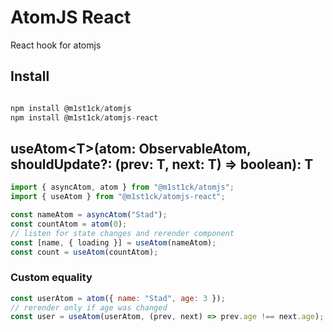 # AtomJS React

React hook for atomjs

## Install

```javascript

npm install @m1st1ck/atomjs
npm install @m1st1ck/atomjs-react

```

## useAtom\<T\>(atom: ObservableAtom<T>, shouldUpdate?: (prev: T, next: T) => boolean): T
```javascript
import { asyncAtom, atom } from "@m1st1ck/atomjs";
import { useAtom } from "@m1st1ck/atomjs-react";

const nameAtom = asyncAtom("Stad");
const countAtom = atom(0);
// listen for state changes and rerender component
const [name, { loading }] = useAtom(nameAtom);
const count = useAtom(countAtom);
```

### Custom equality
```javascript
const userAtom = atom({ name: "Stad", age: 3 });
// rerender only if age was changed
const user = useAtom(userAtom, (prev, next) => prev.age !== next.age);
```
